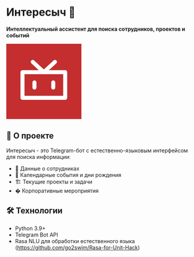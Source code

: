 # Интересыч 🤖

**Интеллектуальный ассистент для поиска сотрудников, проектов и событий**

<img src="logo.jpg" width="200" alt="Логотип Интересыч">

## 📌 О проекте

Интересыч - это Telegram-бот с естественно-языковым интерфейсом для поиска информации:
- 👥 Данные о сотрудниках
- 📅 Календарные события и дни рождения
- 🏗 Текущие проекты и задачи
- � Корпоративные мероприятия

## 🛠 Технологии

- Python 3.9+
- Telegram Bot API
- Rasa NLU для обработки естественного языка (https://github.com/go2swim/Rasa-for-Unit-Hack)

